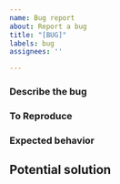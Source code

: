 ```yaml
---
name: Bug report
about: Report a bug
title: "[BUG]"
labels: bug
assignees: ''

---
```


### Describe the bug


### To Reproduce


### Expected behavior


## Potential solution
